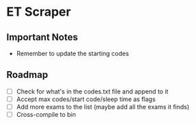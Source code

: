 # ET Scraper

## Important Notes

- Remember to update the starting codes

## Roadmap

- [ ] Check for what's in the codes.txt file and append to it
- [ ] Accept max codes/start code/sleep time as flags
- [ ] Add more exams to the list (maybe add all the exams it finds)
- [ ] Cross-compile to bin
